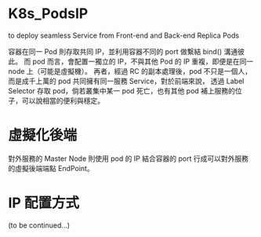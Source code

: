 # K8s_PodsIP
to deploy seamless Service from Front-end and Back-end Replica Pods


容器在同一 Pod 則存取共同 IP，並利用容器不同的 port 做繫結 bind() 溝通彼此。
而 pod 而言，會配置一獨立的 IP，不與其他 Pod 的 IP 重複，即便是在同一 node 上（可能是虛擬機）。
再者，經過 RC 的副本處理後，pod 不只是一個人，而是成千上萬的 pod 共同擁有同一服務 Service，對於前端來說，
透過 Label Selector 存取 pod，倘若叢集中某一 pod 死亡，也有其他 pod 補上服務的位子，可以說相當的便利與穩定。

# 虛擬化後端

對外服務的 Master Node 則使用 pod 的 IP 結合容器的 port 行成可以對外服務的虛擬後端端點 EndPoint。

# IP 配置方式

  (to be continued...)








